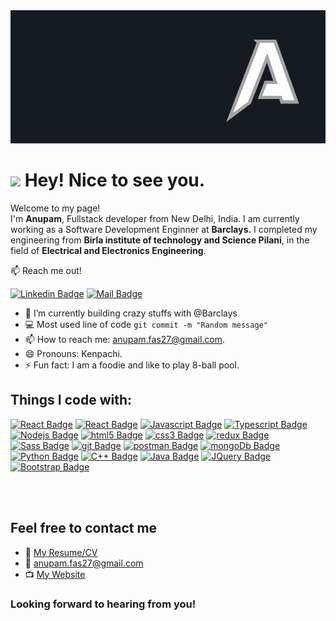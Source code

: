 <img src="logo.png" alt="logo" border="0">
<br/>
<h1><img src="https://emojis.slackmojis.com/emojis/images/1531849430/4246/blob-sunglasses.gif?1531849430" width="30"/> Hey! Nice to see you.</h1>

<p>Welcome to my page! </br> I'm <b>Anupam</b>, Fullstack developer from New Delhi, India. I am currently working as a Software Development Enginner at  <b>Barclays.</b> 
I completed my engineering from <b>Birla institute of technology and Science Pilani</b>, in the field of <b>Electrical and Electronics Engineering</b>.</p>
</p>

:mailbox: Reach me out!

[![Linkedin Badge](https://img.shields.io/badge/-LinkedIn-0e76a8?style=flat&labelColor=0e76a8&logo=linkedin&logoColor=white)](https://www.linkedin.com/in/anupam-srivastava-9b6369186/) [![Mail Badge](https://img.shields.io/badge/-Anupam-c0392b?style=flat&labelColor=c0392b&logo=gmail&logoColor=white)](mailto:anupam.fas27@gmail.com)

- 🔭 I’m currently building crazy stuffs with @Barclays
- :computer: Most used line of code `git commit -m "Random message"`
- 📫 How to reach me: anupam.fas27@gmail.com.
- 😄 Pronouns: Kenpachi.
- ⚡ Fun fact: I am a foodie and like to play 8-ball pool.

<h2>Things I code with:</h2>

[![React Badge](https://img.shields.io/badge/-React-00CCA6?style=for-the-badge&labelColor=black&logo=react&logoColor=00CCA6)](#)
[![React Badge](https://img.shields.io/badge/-Reactnative-61DBFC?style=for-the-badge&labelColor=black&logo=react&logoColor=61DBFB)](#) [![Javascript Badge](https://img.shields.io/badge/-Javascript-F0DB4F?style=for-the-badge&labelColor=black&logo=javascript&logoColor=F0DB4F)](#) [![Typescript Badge](https://img.shields.io/badge/-Typescript-007acc?style=for-the-badge&labelColor=black&logo=typescript&logoColor=007acc)](#) [![Nodejs Badge](https://img.shields.io/badge/-Nodejs-3C873A?style=for-the-badge&labelColor=black&logo=node.js&logoColor=3C873A)](#) [![html5 Badge](https://img.shields.io/badge/-html5-DD4B25?style=for-the-badge&labelColor=black&logo=html5&logoColor=DD4B25)](#) [![css3 Badge](https://img.shields.io/badge/-css3-254BDD?style=for-the-badge&labelColor=black&logo=css3&logoColor=254BDD)](#) [![redux Badge](https://img.shields.io/badge/-redux-7247B5?style=for-the-badge&labelColor=black&logo=redux&logoColor=7247B5)](#) [![Sass Badge](https://img.shields.io/badge/-sass-C76494?style=for-the-badge&labelColor=black&logo=sass&logoColor=C76494)](#) [![git Badge](https://img.shields.io/badge/-github-white?style=for-the-badge&labelColor=black&logo=git&logoColor=white)](#) [![postman Badge](https://img.shields.io/badge/-postman-F15A23?style=for-the-badge&labelColor=black&logo=postman&logoColor=F15A23)](#) [![mongoDb Badge](https://img.shields.io/badge/-mongodb-58AA50?style=for-the-badge&labelColor=black&logo=mongodb&logoColor=58AA50)](#) [![Python Badge](https://img.shields.io/badge/-python-3674A5?style=for-the-badge&labelColor=black&logo=python&logoColor=3674A5)](#) [![C++ Badge](https://img.shields.io/badge/-c++-00437E?style=for-the-badge&labelColor=black&logo=c&logoColor=00437E)](#) [![Java Badge](https://img.shields.io/badge/-Java-4F7D9A?style=for-the-badge&labelColor=black&logo=java&logoColor=4F7D9A)](#) [![JQuery Badge](https://img.shields.io/badge/-JQuery-0766A?style=for-the-badge&labelColor=black&logo=jquery&logoColor=0766A)](#) [![Bootstrap Badge](https://img.shields.io/badge/-Bootstrap-7911F2?style=for-the-badge&labelColor=black&logo=bootstrap&logoColor=7911F2)](#)

<br />
<br />

## Feel free to contact me

- :paperclip: [My Resume/CV](https://drive.google.com/file/d/1lJWMvY3j787Sbl15KgPw3BaQ2pyfncga/view?usp=sharing)
- :email: anupam.fas27@gmail.com
- :tv: [My Website](https://anupamsrivastava.me/)

<h3><b>Looking forward to hearing from you!</b></h3>

<!--
**meliodas113/meliodas113** is a ✨ _special_ ✨ repository because its `README.md` (this file) appears on your GitHub profile.

Here are some ideas to get you started:

- 🔭 I’m currently working on ...
- 🌱 I’m currently learning ...
- 👯 I’m looking to collaborate on ...
- 🤔 I’m looking for help with ...
- 💬 Ask me about ...
- 📫 How to reach me: ...
- 😄 Pronouns: ...
- ⚡ Fun fact: ...
-->
